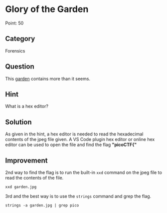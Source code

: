 # Glory of the Garden

Point: 50

## Category

Forensics

## Question

This [garden](https://jupiter.challenges.picoctf.org/static/4153422e18d40363e7ffc7e15a108683/garden.jpg) contains more than it seems.

## Hint

What is a hex editor?

## Solution

As given in the hint, a hex editor is needed to read the hexadecimal contents of the jpeg file given. A VS Code plugin hex editor or online hex editor can be used to open the file and find the flag **"picoCTF{"**

## Improvement

2nd way to find the flag is to run the built-in ```xxd``` command on the jpeg file to read the contents of the file.
```console
xxd garden.jpg
```

3rd and the best way is to use the ```strings``` command and grep the flag.
```console
strings -a garden.jpg | grep pico
```